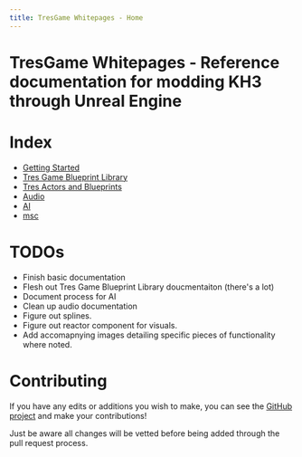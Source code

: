 ```yaml
---
title: TresGame Whitepages - Home
---
```


# TresGame Whitepages - Reference documentation for modding KH3 through Unreal Engine

# Index

-   [Getting Started](./GettingStarted.md)
-   [Tres Game Blueprint Library](./TresGameBlueprintLibrary.md)
-   [Tres Actors and Blueprints](./TresActorsBlueprints.md)
-   [Audio](./Audio.md)
-   [AI](./AI.md)
-   [msc](./msc.md)

# TODOs

-   Finish basic documentation
-   Flesh out Tres Game Blueprint Library doucmentaiton (there's a lot)
-   Document process for AI
-   Clean up audio documentation
-   Figure out splines.
-   Figure out reactor component for visuals.
-   Add accomapnying images detailing specific pieces of functionality where noted.

# Contributing

If you have any edits or additions you wish to make, you can see the [GitHub project](https://github.com/CpazR/TresGame-Whitepages) and make your contributions!

Just be aware all changes will be vetted before being added through the pull request process.
